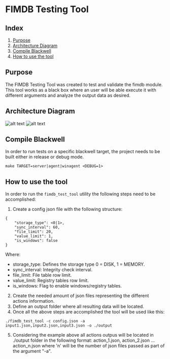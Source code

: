 # FIMDB Testing Tool
## Index
1. [Purpose](#purpose)
2. [Architecture Diagram](#architecture-diagram)
3. [Compile Blackwell](#compile-blackwell)
4. [How to use the tool](#how-to-use-the-tool)

## Purpose
The FIMDB Testing Tool was created to test and validate the fimdb module. This tool works as a black box where an user will be able execute it with different arguments and analyze the output data as desired.

## Architecture Diagram

![alt text](../../../../../architecture/FIM/db/001-class-testtool.puml)
![alt text](../../../../../architecture/FIM/db/002-sequence-testtool.puml)

## Compile Blackwell
In order to run tests on a specific blackwell target, the project needs to be built either in release or debug mode.
```
make TARGET=server|agent|winagent <DEBUG=1>
```

## How to use the tool
In order to run the `fimdb_test_tool` utility the following steps need to be accomplished:
1) Create a config json file with the following structure:
```
{
    "storage_type": <0|1>,
    "sync_interval": 60,
    "file_limit": 20,
    "value_limit": 1,
    "is_windows": false
}
```
Where:
  - storage_type: Defines the storage type 0 = DISK, 1 = MEMORY.
  - sync_interval: Integrity check interval.
  - file_limit: File table row limit.
  - value_limit: Registry tables row limit.
  - is_windows: Flag to enable windows/registry tables.

2) Create the needed amount of json files representing the different actions information.
3) Define an output folder where all resulting data will be located.
4) Once all the above steps are accomplished the tool will be used like this:
```
./fimdb_test_tool -c config.json -a input1.json,input2.json,input3.json -o ./output
```
5) Considering the example above all actions outpus will be located in ./output folder in the following format: action_1.json, action_2.json ... action_n.json where 'n' will be the number of json files passed as part of the argument "-a".

